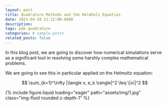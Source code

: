 ```yaml
---
layout: post
title: Quadrature Methods and the Helmholz Equation
date: 2023-04-20 11:12:00-0400
description: 
tags: pde quadrature
categories: # sample-posts
related_posts: false
---
```

In this blog post, we are going to discover how numerical simulations serve as a significant tool in resolving some harshly complex mathematical problems.

We are going to see this in particular applied on the Helmoltz equation: 

$$
\sum_{k=1}^\infty |\langle x, e_k \rangle|^2 \leq \|x\|^2
$$

{% include figure.liquid loading="eager" path="assets/img/1.jpg" class="img-fluid rounded z-depth-1" %} 

